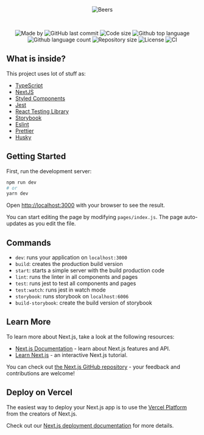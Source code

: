 <div align="center" id="top">
  <img src="https://res.cloudinary.com/morpa/image/upload/v1605887249/MyFiles/ico_rck6vr.png" alt="Beers" />

  &#xa0;

</div>

<p align="center">
  <img alt="Made by" src="https://img.shields.io/badge/made%20by-Morpa%20-%2356BEB8">

  <img alt="GitHub last commit" src="https://img.shields.io/github/last-commit/morpa/Beer-Explorer.svg?color=56BEB8">

  <img alt="Code size" src="https://img.shields.io/github/languages/code-size/morpa/Beer-Explorer.svg?color=56BEB8">

  <img alt="Github top language" src="https://img.shields.io/github/languages/top/Morpa/Beer-Explorer?color=56BEB8">

  <img alt="Github language count" src="https://img.shields.io/github/languages/count/Morpa/Beer-Explorer?color=56BEB8">

  <img alt="Repository size" src="https://img.shields.io/github/repo-size/Morpa/Beer-Explorer?color=56BEB8">

  <img alt="License" src="https://img.shields.io/github/license/Morpa/Beer-Explorer?color=56BEB8">

  <img alt="CI" src="https://github.com/Morpa/Beer-Explorer/workflows/ci/badge.svg?color=56BEB8">

</p>

## What is inside?

This project uses lot of stuff as:

- [TypeScript](https://www.typescriptlang.org/)
- [NextJS](https://nextjs.org/)
- [Styled Components](https://styled-components.com/)
- [Jest](https://jestjs.io/)
- [React Testing Library](https://testing-library.com/docs/react-testing-library/intro)
- [Storybook](https://storybook.js.org/)
- [Eslint](https://eslint.org/)
- [Prettier](https://prettier.io/)
- [Husky](https://github.com/typicode/husky)

## Getting Started

First, run the development server:

```bash
npm run dev
# or
yarn dev
```

Open [http://localhost:3000](http://localhost:3000) with your browser to see the result.

You can start editing the page by modifying `pages/index.js`. The page auto-updates as you edit the file.

## Commands

- `dev`: runs your application on `localhost:3000`
- `build`: creates the production build version
- `start`: starts a simple server with the build production code
- `lint`: runs the linter in all components and pages
- `test`: runs jest to test all components and pages
- `test:watch`: runs jest in watch mode
- `storybook`: runs storybook on `localhost:6006`
- `build-storybook`: create the build version of storybook

## Learn More

To learn more about Next.js, take a look at the following resources:

- [Next.js Documentation](https://nextjs.org/docs) - learn about Next.js features and API.
- [Learn Next.js](https://nextjs.org/learn) - an interactive Next.js tutorial.

You can check out [the Next.js GitHub repository](https://github.com/vercel/next.js/) - your feedback and contributions are welcome!

## Deploy on Vercel

The easiest way to deploy your Next.js app is to use the [Vercel Platform](https://vercel.com/import?utm_medium=default-template&filter=next.js&utm_source=create-next-app&utm_campaign=create-next-app-readme) from the creators of Next.js.

Check out our [Next.js deployment documentation](https://nextjs.org/docs/deployment) for more details.
